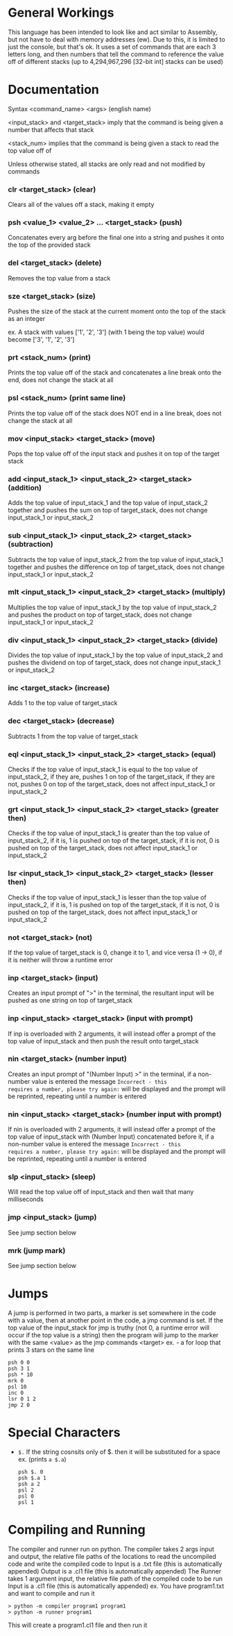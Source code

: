 
# General Workings

This language has been intended to look like and act similar to Assembly, but not have to deal with memory addresses (ew). Due to this, it is limited to just the console, but that's ok. It uses a set of commands that are each 3 letters long, and then numbers that tell the command to reference the value off of different stacks (up to 4,294,967,296 [32-bit int] stacks can be used)

  

# Documentation

Syntax <c‍ommand_name> <‍args> (english name)

<input_stack> and <‍target_stack> imply that the command is being given a number that affects that stack

<‍stack_num> implies that the command is being given a stack to read the top value off of

Unless otherwise stated, all stacks are only read and not modified by commands

  

### clr <target_stack> (clear)

Clears all of the values off a stack, making it empty

  

### psh <‍value_1> <‍value_2> ... <target_stack> (push)

Concatenates every arg before the final one into a string and pushes it onto the top of the provided stack

  

### del <target_stack> (delete)

Removes the top value from a stack

  

### sze <target_stack> (size)

Pushes the size of the stack at the current moment onto the top of the stack as an integer

ex. A stack with values ['1', '2', '3'] (with 1 being the top value) would become ['3', '1', '2', '3']

  

### prt <stack_num> (print)

Prints the top value off of the stack and concatenates a line break onto the end, does not change the stack at all

  

### psl <stack_num> (print same line)

Prints the top value off of the stack does NOT end in a line break, does not change the stack at all

  

### mov <input_stack>  <target_stack> (move)

Pops the top value off of the input stack and pushes it on top of the target stack

  

### add <input_stack_1>  <input_stack_2>  <target_stack> (addition)

Adds the top value of input_stack_1 and the top value of input_stack_2 together and pushes the sum on top of target_stack, does not change input_stack_1 or input_stack_2

  

### sub <input_stack_1>  <input_stack_2>  <target_stack> (subtraction)

Subtracts the top value of input_stack_2 from the top value of input_stack_1 together and pushes the difference on top of target_stack, does not change input_stack_1 or input_stack_2

  

### mlt <input_stack_1>  <input_stack_2>  <target_stack> (multiply)

Multiplies the top value of input_stack_1 by the top value of input_stack_2 and pushes the product on top of target_stack, does not change input_stack_1 or input_stack_2

  

### div <input_stack_1>  <input_stack_2>  <target_stack> (divide)

Divides the top value of input_stack_1 by the top value of input_stack_2 and pushes the dividend on top of target_stack, does not change input_stack_1 or input_stack_2

  

### inc <target_stack> (increase)

Adds 1 to the top value of target_stack

  

### dec <target_stack> (decrease)

Subtracts 1 from the top value of target_stack

  

### eql <input_stack_1>  <input_stack_2>  <target_stack> (equal)

Checks if the top value of input_stack_1 is equal to the top value of input_stack_2, if they are, pushes 1 on top of the target_stack, if they are not, pushes 0 on top of the target_stack, does not affect input_stack_1 or input_stack_2

  

### grt <input_stack_1>  <input_stack_2>  <target_stack> (greater then)

Checks if the top value of input_stack_1 is greater than the top value of input_stack_2, if it is, 1 is pushed on top of the target_stack, if it is not, 0 is pushed on top of the target_stack, does not affect input_stack_1 or input_stack_2

  

### lsr <input_stack_1>  <input_stack_2>  <target_stack> (lesser then)

Checks if the top value of input_stack_1 is lesser than the top value of input_stack_2, if it is, 1 is pushed on top of the target_stack, if it is not, 0 is pushed on top of the target_stack, does not affect input_stack_1 or input_stack_2

  

### not <target_stack> (not)

If the top value of target_stack is 0, change it to 1, and vice versa (1 -> 0), if it is neither will throw a runtime error

  

### inp <target_stack> (input)

Creates an input prompt of ">" in the terminal, the resultant input will be pushed as one string on top of target_stack

  

### inp <input_stack>  <target_stack> (input with prompt)

If inp is overloaded with 2 arguments, it will instead offer a prompt of the top value of input_stack and then push the result onto target_stack

  

### nin <target_stack> (number input)

Creates an input prompt of "(Number Input) >" in the terminal, if a non-number value is entered the message <code>Incorrect - this requires a number, please try again:</code> will be displayed and the prompt will be reprinted, repeating until a number is entered

  

### nin <input_stack>  <target_stack> (number input with prompt)

If nin is overloaded with 2 arguments, it will instead offer a prompt of the top value of input_stack with (Number Input) concatenated before it, if a non-number value is entered the message <code>Incorrect - this requires a number, please try again:</code> will be displayed and the prompt will be reprinted, repeating until a number is entered

  

### slp <input_stack> (sleep)

Will read the top value off of input_stack and then wait that many milliseconds

  

### jmp <input_stack>  <target> (jump)

See jump section below

  

### mrk <value> (jump mark)

See jump section below

  

# Jumps
A jump is performed in two parts, a marker is set somewhere in the code with a value, then at another point in the code, a jmp command is set. If the top value of the input_stack for jmp is truthy (not 0, a runtime error will occur if the top value is a string) then the program will jump to the marker with the same <‍value> as the jmp commands <‍target>
ex. - a for loop that prints 3 stars on the same line
```
psh 0 0
psh 3 1
psh * 10
mrk 0
psl 10
inc 0
lsr 0 1 2
jmp 2 0
```

# Special Characters
* <code>$.</code> If the string cosnsits only of $. then it will be substituted for a space ex. (prints <code>a $.a</code>) 
  ```
  psh $. 0
  psh $.a 1
  psh a 2
  psl 2
  psl 0
  psl 1
  ```
  

# Compiling and Running
The compiler and runner run on python.
The compiler takes 2 args input and output, the relative file paths of the locations to read the uncompiled code and write the compiled code to
Input is a .txt file (this is automatically appended)
Output is a .cl1 file (this is automatically appended)
The Runner takes 1 argument input, the relative file path of the compiled code to be run
Input is a .cl1 file (this is automatically appended)
ex. You have program1.txt and want to compile and run it
```
> python -m compiler program1 program1
> python -m runner program1
```
This will create a program1.cl1 file and then run it
